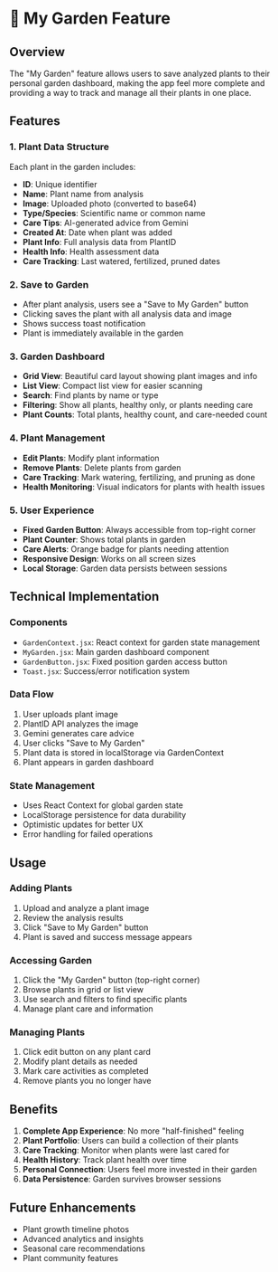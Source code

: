 # 🌱 My Garden Feature

## Overview
The "My Garden" feature allows users to save analyzed plants to their personal garden dashboard, making the app feel more complete and providing a way to track and manage all their plants in one place.

## Features

### 1. Plant Data Structure
Each plant in the garden includes:
- **ID**: Unique identifier
- **Name**: Plant name from analysis
- **Image**: Uploaded photo (converted to base64)
- **Type/Species**: Scientific name or common name
- **Care Tips**: AI-generated advice from Gemini
- **Created At**: Date when plant was added
- **Plant Info**: Full analysis data from PlantID
- **Health Info**: Health assessment data
- **Care Tracking**: Last watered, fertilized, pruned dates

### 2. Save to Garden
- After plant analysis, users see a "Save to My Garden" button
- Clicking saves the plant with all analysis data and image
- Shows success toast notification
- Plant is immediately available in the garden

### 3. Garden Dashboard
- **Grid View**: Beautiful card layout showing plant images and info
- **List View**: Compact list view for easier scanning
- **Search**: Find plants by name or type
- **Filtering**: Show all plants, healthy only, or plants needing care
- **Plant Counts**: Total plants, healthy count, and care-needed count

### 4. Plant Management
- **Edit Plants**: Modify plant information
- **Remove Plants**: Delete plants from garden
- **Care Tracking**: Mark watering, fertilizing, and pruning as done
- **Health Monitoring**: Visual indicators for plants with health issues

### 5. User Experience
- **Fixed Garden Button**: Always accessible from top-right corner
- **Plant Counter**: Shows total plants in garden
- **Care Alerts**: Orange badge for plants needing attention
- **Responsive Design**: Works on all screen sizes
- **Local Storage**: Garden data persists between sessions

## Technical Implementation

### Components
- `GardenContext.jsx`: React context for garden state management
- `MyGarden.jsx`: Main garden dashboard component
- `GardenButton.jsx`: Fixed position garden access button
- `Toast.jsx`: Success/error notification system

### Data Flow
1. User uploads plant image
2. PlantID API analyzes the image
3. Gemini generates care advice
4. User clicks "Save to My Garden"
5. Plant data is stored in localStorage via GardenContext
6. Plant appears in garden dashboard

### State Management
- Uses React Context for global garden state
- LocalStorage persistence for data durability
- Optimistic updates for better UX
- Error handling for failed operations

## Usage

### Adding Plants
1. Upload and analyze a plant image
2. Review the analysis results
3. Click "Save to My Garden" button
4. Plant is saved and success message appears

### Accessing Garden
1. Click the "My Garden" button (top-right corner)
2. Browse plants in grid or list view
3. Use search and filters to find specific plants
4. Manage plant care and information

### Managing Plants
1. Click edit button on any plant card
2. Modify plant details as needed
3. Mark care activities as completed
4. Remove plants you no longer have

## Benefits

1. **Complete App Experience**: No more "half-finished" feeling
2. **Plant Portfolio**: Users can build a collection of their plants
3. **Care Tracking**: Monitor when plants were last cared for
4. **Health History**: Track plant health over time
5. **Personal Connection**: Users feel more invested in their garden
6. **Data Persistence**: Garden survives browser sessions

## Future Enhancements

- Plant growth timeline photos
- Advanced analytics and insights
- Seasonal care recommendations
- Plant community features
